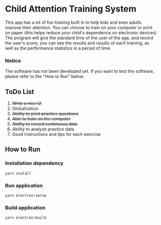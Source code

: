 # Child Attention Training System

This app has a lot of fun training built in to help kids and even adults improve their attention. 
You can choose to train on your computer or print on paper 
(this helps reduce your child's dependence on electronic devices) 
The program will give the standard time of the user of the age, and record the user's score,
you can see the results and results of each training, 
as well as the performance statistics in a period of time.

### Notice

The software has not been developed yet. 
If you want to test the software, please refer to the "How to Run" below.

## ToDo List

1. <del>Write a nice UI</del>
2. Globalization
3. <del>Ability to print practice questions<del>
4. <del>Able to train on the computer<del>
5. <del>Ability to record continuous data<del>
6. Ability to analyze practice data
7. Good instructions and tips for each exercise


## How to Run

### Installation dependency

```
yarn install
```

### Run application

```
yarn electron:serve
```

### Build application

```
yarn electron:build
```
